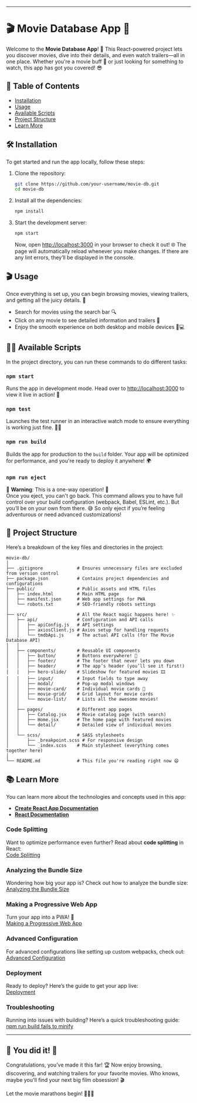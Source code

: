 
---

# 🎬 Movie Database App 🎥

Welcome to the **Movie Database App**! 🌟 This React-powered project lets you discover movies, dive into their details, and even watch trailers—all in one place. Whether you're a movie buff 🍿 or just looking for something to watch, this app has got you covered! 😎

## 🚀 Table of Contents

- [Installation](#installation)
- [Usage](#usage)
- [Available Scripts](#available-scripts)
- [Project Structure](#project-structure)
- [Learn More](#learn-more)

## 🛠️ Installation

To get started and run the app locally, follow these steps:

1. Clone the repository:
    ```sh
    git clone https://github.com/your-username/movie-db.git
    cd movie-db
    ```

2. Install all the dependencies:
    ```sh
    npm install
    ```

3. Start the development server:
    ```sh
    npm start
    ```
   
    Now, open [http://localhost:3000](http://localhost:3000) in your browser to check it out! 🌐 The page will automatically reload whenever you make changes. If there are any lint errors, they’ll be displayed in the console.

## 🎬 Usage

Once everything is set up, you can begin browsing movies, viewing trailers, and getting all the juicy details. 🤩

- Search for movies using the search bar 🔍
- Click on any movie to see detailed information and trailers 🎥
- Enjoy the smooth experience on both desktop and mobile devices 📱💻

## 🏃‍♂️ Available Scripts

In the project directory, you can run these commands to do different tasks:

### `npm start`

Runs the app in development mode. Head over to [http://localhost:3000](http://localhost:3000) to view it live in action! 🚀

### `npm test`

Launches the test runner in an interactive watch mode to ensure everything is working just fine. 🧑‍💻

### `npm run build`

Builds the app for production to the `build` folder. Your app will be optimized for performance, and you're ready to deploy it anywhere! 🌍

### `npm run eject`

🚨 **Warning**: This is a one-way operation! 🚨  
Once you eject, you can't go back. This command allows you to have full control over your build configuration (webpack, Babel, ESLint, etc.). But you’ll be on your own from there. 😅 So only eject if you’re feeling adventurous or need advanced customizations!

## 📂 Project Structure

Here’s a breakdown of the key files and directories in the project:

```
movie-db/
│
├── .gitignore             # Ensures unnecessary files are excluded from version control
├── package.json           # Contains project dependencies and configurations
├── public/                # Public assets and HTML files
│   ├── index.html         # Main HTML page
│   ├── manifest.json      # Web app settings for PWA
│   └── robots.txt         # SEO-friendly robots settings
│
├── src/                   # All the React magic happens here! ✨
│   ├── api/               # Configuration and API calls
│   │   ├── apiConfig.js   # API settings
│   │   ├── axiosClient.js # Axios setup for handling requests
│   │   └── tmdbApi.js     # The actual API calls (for The Movie Database API)
│   │
│   ├── components/        # Reusable UI components
│   │   ├── button/        # Buttons everywhere! 🔘
│   │   ├── footer/        # The footer that never lets you down
│   │   ├── header/        # The app’s header (you’ll see it first!)
│   │   ├── hero-slide/    # Slideshow for featured movies 🎞️
│   │   ├── input/         # Input fields to type away
│   │   ├── modal/         # Pop-up modal windows
│   │   ├── movie-card/    # Individual movie cards 🍿
│   │   ├── movie-grid/    # Grid layout for movie cards
│   │   └── movie-list/    # Lists all the awesome movies!
│   │
│   ├── pages/             # Different app pages
│   │   ├── Catalog.jsx    # Movie catalog page (with search)
│   │   ├── Home.jsx       # The home page with featured movies
│   │   └── detail/        # Detailed view of individual movies
│   │
│   └── scss/              # SASS stylesheets
│       ├── _breakpoint.scss # For responsive design
│       └── _index.scss    # Main stylesheet (everything comes together here)
│
└── README.md              # This file you're reading right now 😄
```

## 📚 Learn More

You can learn more about the technologies and concepts used in this app:

- **[Create React App Documentation](https://reactjs.org/docs/create-a-new-react-app.html)**
- **[React Documentation](https://reactjs.org/docs/getting-started.html)**

### Code Splitting

Want to optimize performance even further? Read about **code splitting** in React:  
[Code Splitting](https://facebook.github.io/create-react-app/docs/code-splitting)

### Analyzing the Bundle Size

Wondering how big your app is? Check out how to analyze the bundle size:  
[Analyzing the Bundle Size](https://facebook.github.io/create-react-app/docs/analyzing-the-bundle-size)

### Making a Progressive Web App

Turn your app into a PWA! 🚀  
[Making a Progressive Web App](https://facebook.github.io/create-react-app/docs/making-a-progressive-web-app)

### Advanced Configuration

For advanced configurations like setting up custom webpacks, check out:  
[Advanced Configuration](https://facebook.github.io/create-react-app/docs/advanced-configuration)

### Deployment

Ready to deploy? Here’s the guide to get your app live:  
[Deployment](https://facebook.github.io/create-react-app/docs/deployment)

### Troubleshooting

Running into issues with building? Here’s a quick troubleshooting guide:  
[npm run build fails to minify](https://facebook.github.io/create-react-app/docs/troubleshooting#npm-run-build-fails-to-minify)

---

## 🎉 You did it! 🎉

Congratulations, you’ve made it this far! 🏆 Now enjoy browsing, discovering, and watching trailers for your favorite movies. Who knows, maybe you'll find your next big film obsession! 🎬

Let the movie marathons begin! 🍿🎥✨